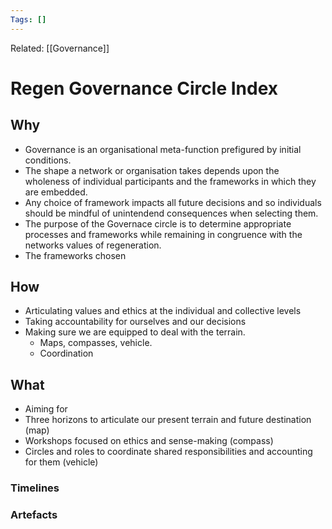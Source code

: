 ```yaml
---
Tags: []
---
```

Related: [[Governance]]
# Regen Governance Circle Index

## Why
- Governance is an organisational meta-function prefigured by initial conditions.
- The shape a network or organisation takes depends upon the wholeness of individual participants and the frameworks in which they are embedded. 
- Any choice of framework impacts all future decisions and so individuals should be mindful of unintendend consequences when selecting them. 
- The purpose of the Governace circle is to determine appropriate processes and frameworks while remaining in congruence with the networks values of regeneration. 
- The frameworks chosen 

 
## How
- Articulating values and ethics at the individual and collective levels
- Taking accountability for ourselves and our decisions
- Making sure we are equipped to deal with the terrain. 
	- Maps, compasses, vehicle. 
	- Coordination


## What 
- Aiming for 
- Three horizons to articulate our present terrain and future destination (map)
- Workshops focused on ethics and sense-making (compass)
- Circles and roles to coordinate shared responsibilities and accounting for them (vehicle)




### Timelines
### Artefacts